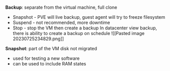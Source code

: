 **Backup**: separate from the virtual machine, full clone
- Snapshot - PVE will live backup, guest agent will try to freeze filesystem
- Suspend - not recommended, more downtime
- Stop - stop the VM then create a backup
In datacenter view backup, there is ability to create a backup on schedule
![[Pasted image 20230725234829.png]]


**Snapshot**: part of the VM disk not migrated
- used for testing a new software
- can be used to include RAM states